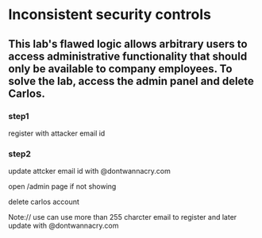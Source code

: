 # Inconsistent security controls

## This lab's flawed logic allows arbitrary users to access administrative functionality that should only be available to company employees. To solve the lab, access the admin panel and delete Carlos.

### step1

register with attacker email id

### step2

update attcker email id with <anyname>@dontwannacry.com

open /admin page if not showing

delete carlos account

Note://
use can use more than 255 charcter email to register and later update with @dontwannacry.com
